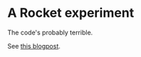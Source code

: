 # A Rocket experiment

The code's probably terrible.

See [this blogpost](https://skinkade.github.io/rocket-passphrase-demo/).
